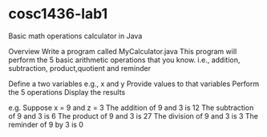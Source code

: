 # cosc1436-lab1
Basic math operations calculator in Java

Overview
Write a program called MyCalculator.java This program will perform the 5 basic arithmetic operations that you know. i.e., addition, subtraction, product,quotient and reminder

Define a two variables e.g., x and y
Provide values to that variables
Perform the 5 operations
Display the results


e.g.
Suppose x = 9 and z = 3
The addition of 9 and 3 is 12
The subtraction of 9 and 3 is 6
The product of 9 and 3 is 27
The division of 9 and 3 is 3
The reminder of 9 by 3 is 0
